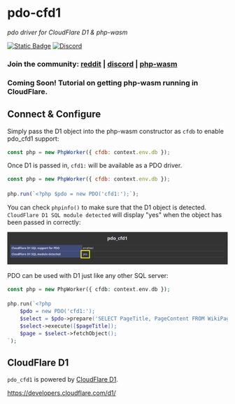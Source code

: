# pdo-cfd1

*pdo driver for CloudFlare D1 & php-wasm*

[![Static Badge](https://img.shields.io/badge/reddit-always%20online-336699?style=for-the-badge&logo=reddit)](https://www.reddit.com/r/phpwasm/) [![Discord](https://img.shields.io/discord/1199824765666463835?style=for-the-badge&logo=discord&link=https%3A%2F%2Fdiscord.gg%2Fj8VZzju7gJ)](https://discord.gg/j8VZzju7gJ)

### Join the community: [reddit](https://www.reddit.com/r/phpwasm/) | [discord](https://discord.gg/j8VZzju7gJ) | [php-wasm](https://github.com/seanmorris/php-wasm)

### Coming Soon! Tutorial on getting php-wasm running in CloudFlare.

## Connect & Configure

Simply pass the D1 object into the php-wasm constructor as `cfdb` to enable pdo_cfd1 support:

```javascript
const php = new PhpWorker({ cfdb: context.env.db });
```

Once D1 is passed in, `cfd1:` will be available as a PDO driver.

```javascript
const php = new PhpWorker({ cfdb: context.env.db });

php.run(`<?php $pdo = new PDO('cfd1:');`);
```

You can check `phpinfo()` to make sure that the D1 object is detected. `CloudFlare D1 SQL module detected` will display "yes" when the object has been passed in correctly:

![](https://raw.githubusercontent.com/seanmorris/pdo-cfd1/refs/heads/master/phpinfo.png)

PDO can be used with D1 just like any other SQL server:

```php
const php = new PhpWorker({ cfdb: context.env.db });

php.run(`<?php
	$pdo = new PDO('cfd1:');
	$select = $pdo->prepare('SELECT PageTitle, PageContent FROM WikiPages WHERE PageTitle = ?');
	$select->execute([$pageTitle]);
	$page = $select->fetchObject();
`);
```

## CloudFlare D1

`pdo_cfd1` is powered by [CloudFlare D1](https://developers.cloudflare.com/d1/).

https://developers.cloudflare.com/d1/



